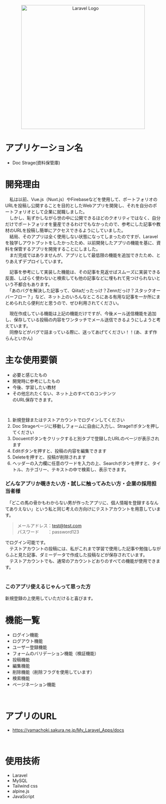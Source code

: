 <p align="center"><a href="https://laravel.com" target="_blank"><img src="https://raw.githubusercontent.com/laravel/art/master/logo-lockup/5%20SVG/2%20CMYK/1%20Full%20Color/laravel-logolockup-cmyk-red.svg" width="400" alt="Laravel Logo"></a></p>

# アプリケーション名
* Doc Strage(資料保管庫)

# 開発理由
　私は以前、Vue.js（Nuxt.js）やFirebaseなどを使用して、ポートフォリオのURLを投稿し公開することを目的としたWebアプリを開発し、それを自分のポートフォリオとして企業に就職しました。  
　しかし、恥ずかしながら世の中に公開できるほどのクオリティではなく、自分だけでポートフォリオを量産できるわけでもなかったので、参考にした記事や教材のURLを投稿し簡単にアクセスできるようにしていました。  
　結局、そのアプリは全く使用しない状態になってしまったのですが、Laravelを独学しアウトプットをしたかったため、以前開発したアプリの機能を基に、資料を保管するアプリを開発することにしました。  
　まだ完成ではありませんが、アプリとして最低限の機能を追加できたため、とりあえずデプロイしています。
<br>

　記事を参考にして実装した機能は、その記事を見返せばスムーズに実装できる反面、しばらく使わないと検索しても他の記事などに埋もれて見つけられないという不都合もあります。  
　「あのバグを解決した記事って、Qiitaだったっけ？Zennだっけ？スタックオーバーフロー？」など、ネット上のいろんなところにある有用な記事を一か所にまとめられたら便利だと思うので、ぜひ利用されてください。
<br>

　現在作成している機能は上記の機能だけですが、今後メール送信機能を追加し、保存している投稿の内容をワンタッチでメール送信できるようにしようと考えています。  
　同僚などがバグで詰まっている際に、送ってあげてください！！(あ、まず作らんといかん)
<br>

# 主な使用要領
* 必要と感じたもの
* 開発時に参考にしたもの
* 今後、学習したい教材
* その他忘れたくない、ネット上のすべてのコンテンツ  
のURL保存できます。
<br>

1. 新規登録またはテストアカウントでログインしてください
2. Doc Strageページに移動しフォームに自由に入力し、Strage!!ボタンを押してください
3. Docuentボタンをクリックすると別タブで登録したURLのページが表示されます
4. Editボタンを押すと、投稿の内容を編集できます
5. Deleteを押すと、投稿が削除されます
6. ヘッダーの入力欄に任意のワードを入力の上、Searchボタンを押すと、タイトル、カテゴリー、テキストの中で検索し、表示できます。

### どんなアプリか覗きたい方・試しに触ってみたい方・企業の採用担当者様
　「どこの馬の骨かもわからない男が作ったアプリに、個人情報を登録するなんてありえない」という私と同じ考えの方向けにテストアカウントを用意しています。  

> メールアドレス：test@test.com  
> パスワード　　：password123  

でログイン可能です。  
　テストアカウントの投稿には、私がこれまで学習で使用した記事や勉強しながらふと見た記事、ダミーデータで作成した投稿などが保存されています。  
　テストアカウントでも、通常のアカウントどおりのすべての機能が使用できます。  
<br>

### このアプリ使えるじゃんって思った方
新規登録の上使用していただけると喜びます。
<br>

# 機能一覧
* ログイン機能
* ログアウト機能
* ユーザー登録機能
* フォームのバリデーション機能（検証機能）
* 投稿機能
* 編集機能
* 削除機能（削除フラグを使用しています）
* 検索機能
* ページネーション機能
<br>

# アプリのURL
* https://yamachoki.sakura.ne.jp/My_Laravel_Apps/docs
<br>

# 使用技術
* Laravel
* MySQL
* Tailwind css
* alpine.js
* JavaScript
<br>
